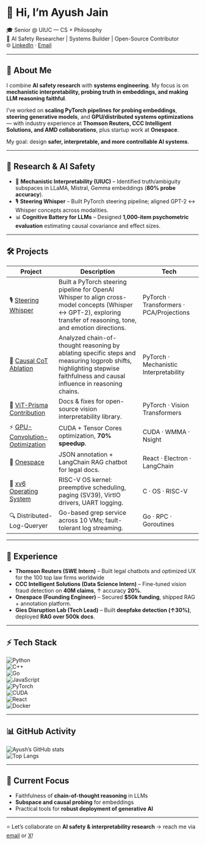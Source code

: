# 👋 Hi, I’m Ayush Jain  

🎓 Senior @ UIUC — CS + Philosophy  
🔬 AI Safety Researcher | Systems Builder | Open-Source Contributor  
🌐 [LinkedIn](https://www.linkedin.com/in/ayush-jain-uiuc) · [Email](mailto:jain18ayush@gmail.com)  

---

## 🧭 About Me  

I combine **AI safety research** with **systems engineering**. My focus is on **mechanistic interpretability, probing truth in embeddings, and making LLM reasoning faithful**.  

I’ve worked on **scaling PyTorch pipelines for probing embeddings**, **steering generative models**, and **GPU/distributed systems optimizations** — with industry experience at **Thomson Reuters, CCC Intelligent Solutions, and AMD collaborations**, plus startup work at **Onespace**.  

My goal: design **safer, interpretable, and more controllable AI systems**.  

---

## 🔬 Research & AI Safety  

- 🧩 **Mechanistic Interpretability (UIUC)** – Identified truth/ambiguity subspaces in LLaMA, Mistral, Gemma embeddings (**80% probe accuracy**).  
- 🎙 **Steering Whisper** – Built PyTorch steering pipeline; aligned GPT-2 ↔ Whisper concepts across modalities.  
- 📊 **Cognitive Battery for LLMs** – Designed **1,000-item psychometric evaluation** estimating causal covariance and effect sizes.  

---

## 🛠️ Projects  

| Project | Description | Tech |
|---------|-------------|------|
| 🎙 [Steering Whisper](https://docs.google.com/document/d/17bwGk5fAB9bcj8zwlyvoGGnGuXE6v5b9Iw827E9Rv_s/edit?tab=t.0) | Built a PyTorch steering pipeline for OpenAI Whisper to align cross-model concepts (Whisper ↔ GPT-2), exploring transfer of reasoning, tone, and emotion directions. | PyTorch · Transformers · PCA/Projections |
| 🔗 [Causal CoT Ablation](https://docs.google.com/document/d/1k6K2VnA7WnxkAEiTRT6x_HoEaKGji_mrmDbMWcRt0OE/edit?tab=t.79jl0t6atra7) | Analyzed chain-of-thought reasoning by ablating specific steps and measuring logprob shifts, highlighting stepwise faithfulness and causal influence in reasoning chains. | PyTorch · Mechanistic Interpretability |
| 📖 [ViT-Prisma Contribution](https://github.com/Prisma-Multimodal/ViT-Prisma/pull/102) | Docs & fixes for open-source vision interpretability library. | PyTorch · Vision Transformers |
| ⚡ [GPU-Convolution-Optimization](https://github.com/jain18ayush/GPU-Convolution-Optimization) | CUDA + Tensor Cores optimization, **70% speedup**. | CUDA · WMMA · Nsight |
| 📝 [Onespace](https://github.com/onespace-ai) | JSON annotation + LangChain RAG chatbot for legal docs. | React · Electron · LangChain |
| 🧩 [xv6 Operating System](https://github.com/jain18ayush/road2rhel) | RISC-V OS kernel: preemptive scheduling, paging (SV39), VirtIO drivers, UART logging. | C · OS · RISC-V |
| 🔍 Distributed-Log-Queryer | Go-based grep service across 10 VMs; fault-tolerant log streaming. | Go · RPC · Goroutines |

---

## 💼 Experience  

- **Thomson Reuters (SWE Intern)** – Built legal chatbots and optimized UX for the 100 top law firms worldwide 
- **CCC Intelligent Solutions (Data Science Intern)** – Fine-tuned vision fraud detection on **40M claims**, ↑ accuracy **20%**.  
- **Onespace (Founding Engineer)** – Secured **$50k funding**, shipped RAG + annotation platform.  
- **Gies Disruption Lab (Tech Lead)** – Built **deepfake detection (↑30%)**, deployed **RAG over 500k docs**.  

---

## ⚡ Tech Stack  

![Python](https://img.shields.io/badge/-Python-3776AB?logo=python&logoColor=white)  
![C++](https://img.shields.io/badge/-C++-00599C?logo=cplusplus&logoColor=white)  
![Go](https://img.shields.io/badge/-Go-00ADD8?logo=go&logoColor=white)  
![JavaScript](https://img.shields.io/badge/-JavaScript-F7DF1E?logo=javascript&logoColor=black)  
![PyTorch](https://img.shields.io/badge/-PyTorch-EE4C2C?logo=pytorch&logoColor=white)  
![CUDA](https://img.shields.io/badge/-CUDA-76B900?logo=nvidia&logoColor=white)  
![React](https://img.shields.io/badge/-React-61DAFB?logo=react&logoColor=black)  
![Docker](https://img.shields.io/badge/-Docker-2496ED?logo=docker&logoColor=white)  

---

## 📊 GitHub Activity  

![Ayush’s GitHub stats](https://github-readme-stats.vercel.app/api?username=jain18ayush&show_icons=true&theme=tokyonight)  
![Top Langs](https://github-readme-stats.vercel.app/api/top-langs/?username=jain18ayush&layout=compact&theme=tokyonight)  

---

## 🌱 Current Focus  

- Faithfulness of **chain-of-thought reasoning** in LLMs 
- **Subspace and causal probing** for embeddings  
- Practical tools for **robust deployment of generative AI**  

---

⭐️ Let’s collaborate on **AI safety & interpretability research** → reach me via [email](mailto:jain18ayush@gmail.com) or [X](https://x.com/AyushJa12398511)!
